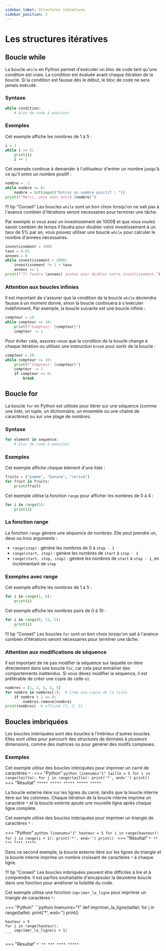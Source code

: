 ```yaml
---
sidebar_label: Structures itératives
sidebar_position: 3
---
```


# Les structures itératives

## Boucle while

La boucle `while` en Python permet d'exécuter un bloc de code tant qu'une
condition est vraie. La condition est évaluée avant chaque itération de la
boucle. Si la condition est fausse dès le début, le bloc de code ne sera jamais
exécuté.

### Syntaxe
```python
while condition:
    # bloc de code à exécuter
```

### Exemples
Cet exemple affiche les nombres de 1 à 5 :
```python linenums="1"
i = 1
while i <= 5:
    print(i)
    i += 1
```

Cet exemple continue à demander à l'utilisateur d'entrer un nombre jusqu'à ce
qu'il entre un nombre positif :
```python linenums="1"
nombre = -1
while nombre <= 0:
    nombre = int(input("Entrez un nombre positif : "))
print(f"Merci, vous avez entré {nombre}")
```

!!! tip "Conseil"
    Les boucles `while` sont un bon choix lorsqu'on ne sait pas à
    l'avance combien d'itérations seront nécessaires pour terminer une tâche.

Par exemple si vous avez un investissement de 1000$ et que vous voulez savoir
combien de temps il faudra pour doubler votre investissement à un taux de 5% par
an, vous pouvez utiliser une boucle `while` pour calculer le nombre d'années
nécessaires.

```python linenums="1"
investissement = 1000
taux = 0.05
annees = 0
while investissement < 2000:
    investissement *= 1 + taux
    annees += 1
print(f"Il faudra {annees} années pour doubler votre investissement.")
```

### Attention aux boucles infinies
Il est important de s'assurer que la condition de la boucle `while` deviendra
fausse à un moment donné, sinon la boucle continuera à s'exécuter indéfiniment.
Par exemple, la boucle suivante est une boucle infinie :
```python linenums="1"
compteur = 10
while compteur <= 10:
    print(f"Compteur: {compteur}")
    compteur -= 1
```

Pour éviter cela, assurez-vous que la condition de la boucle change à chaque
itération ou utilisez une instruction `break` pour sortir de la boucle :
```python linenums="1"
compteur = 10
while compteur <= 10:
    print(f"Compteur: {compteur}")
    compteur -= 1
    if compteur <= 0:
        break
```

## Boucle for

La boucle `for` en Python est utilisée pour itérer sur une séquence (comme une
liste, un tuple, un dictionnaire, un ensemble ou une chaîne de caractères) ou
sur une plage de nombres.

### Syntaxe
```python
for element in sequence:
    # bloc de code à exécuter
```

### Exemples
Cet exemple affiche chaque élément d'une liste :
```python linenums="1"
fruits = ["pomme", "banane", "cerise"]
for fruit in fruits:
    print(fruit)
```

Cet exemple utilise la fonction `range` pour afficher les nombres de 0 à 4 :
```python linenums="1"
for i in range(5):
    print(i)
```

### La fonction range

La fonction `range` génère une séquence de nombres. Elle peut prendre un, deux
ou trois arguments :

- `range(stop)` : génère les nombres de 0 à `stop - 1`
- `range(start, stop)` : génère les nombres de `start` à `stop - 1`
- `range(start, stop, step)` : génère les nombres de `start` à `stop - 1`, en incrémentant de `step`

### Exemples avec range
Cet exemple affiche les nombres de 1 à 5 :
```python linenums="1"
for i in range(1, 6):
    print(i)
```

Cet exemple affiche les nombres pairs de 0 à 10 :
```python linenums="1"
for i in range(0, 11, 2):
    print(i)
```

!!! tip "Conseil"
    Les boucles `for` sont un bon choix lorsqu'on sait à l'avance 
    combien d'itérations seront nécessaires pour terminer une tâche.

### Attention aux modifications de séquence
Il est important de ne pas modifier la séquence sur laquelle on itère
directement dans une boucle `for`, car cela peut entraîner des comportements
inattendus. Si vous devez modifier la séquence, il est préférable de créer une
copie de celle-ci.

```python linenums="1"
nombres = [1, 2, 3, 4, 5]
for nombre in nombres[:]:  # Crée une copie de la liste
    if nombre % 2 == 0:
        nombres.remove(nombre)
print(nombres)  # affiche [1, 3, 5]
```

## Boucles imbriquées

Les boucles imbriquées sont des boucles à l'intérieur d'autres boucles. Elles
sont utiles pour parcourir des structures de données à plusieurs dimensions,
comme des matrices ou pour générer des motifs complexes.

### Exemples

Cet exemple utilise des boucles imbriquées pour imprimer un carré de caractères
`*` :
=== "Python"
    ```python linenums="1"
    taille = 5
    for i in range(taille):
        for j in range(taille):
            print('*', end='')
        print()
    ```
=== "Résultat"
    ```
    *****
    *****
    *****
    *****
    *****
    ```

La boucle externe itère sur les lignes du carré, tandis que la boucle interne
itère sur les colonnes. Chaque itération de la boucle interne imprime un
caractère `*` et la boucle externe ajoute une nouvelle ligne après chaque ligne
complète.

Cet exemple utilise des boucles imbriquées pour imprimer un triangle de
caractères `*` :

=== "Python"
    ```python linenums="1"
    hauteur = 5
    for i in range(hauteur):
        for j in range(i + 1):
            print('*', end='')
        print()
    ```
=== "Résultat"
    ```
    *
    **
    ***
    ****
    *****
    ```

Dans ce second exemple, la boucle externe itère sur les lignes du triangle et
la boucle interne imprime un nombre croissant de caractères `*` à chaque ligne.

!!! tip "Conseil"
    Les boucles imbriquées peuvent être difficiles à lire et
    à comprendre. Il est parfois souhaitable
    d'encapsuler la deuxième boucle dans une fonction pour améliorer la
    lisibilité du code.


Cet exemple utilise une fonction `imprimer_la_ligne` pour imprimer un triangle
de caractères `*`:

=== "Python"
    ```python linenums="1"
    def imprimer_la_ligne(taille):
        for j in range(taille):
            print('*', end='')
        print()

    hauteur = 5
    for i in range(hauteur):
        imprimer_la_ligne(i + 1)
    ```
=== "Résultat"
    ```
    *
    **
    ***
    ****
    *****
    ```
